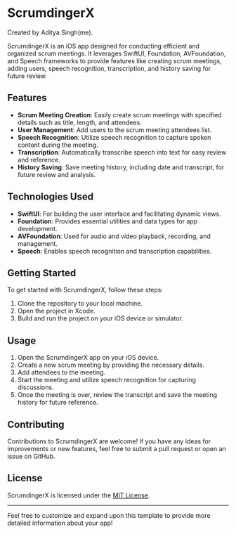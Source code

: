 # ScrumdingerX
Created by Aditya Singh(me).

ScrumdingerX is an iOS app designed for conducting efficient and organized scrum meetings. It leverages SwiftUI, Foundation, AVFoundation, and Speech frameworks to provide features like creating scrum meetings, adding users, speech recognition, transcription, and history saving for future review.

## Features

- **Scrum Meeting Creation**: Easily create scrum meetings with specified details such as title, length, and attendees.
- **User Management**: Add users to the scrum meeting attendees list.
- **Speech Recognition**: Utilize speech recognition to capture spoken content during the meeting.
- **Transcription**: Automatically transcribe speech into text for easy review and reference.
- **History Saving**: Save meeting history, including date and transcript, for future review and analysis.

## Technologies Used

- **SwiftUI**: For building the user interface and facilitating dynamic views.
- **Foundation**: Provides essential utilities and data types for app development.
- **AVFoundation**: Used for audio and video playback, recording, and management.
- **Speech**: Enables speech recognition and transcription capabilities.

## Getting Started

To get started with ScrumdingerX, follow these steps:

1. Clone the repository to your local machine.
2. Open the project in Xcode.
3. Build and run the project on your iOS device or simulator.

## Usage

1. Open the ScrumdingerX app on your iOS device.
2. Create a new scrum meeting by providing the necessary details.
3. Add attendees to the meeting.
4. Start the meeting and utilize speech recognition for capturing discussions.
5. Once the meeting is over, review the transcript and save the meeting history for future reference.

## Contributing

Contributions to ScrumdingerX are welcome! If you have any ideas for improvements or new features, feel free to submit a pull request or open an issue on GitHub.

## License

ScrumdingerX is licensed under the [MIT License](LICENSE).

---

Feel free to customize and expand upon this template to provide more detailed information about your app!
